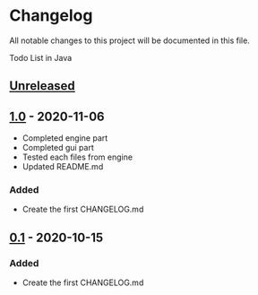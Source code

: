 # Changelog

All notable changes to this project will be documented in this file.

Todo List in Java

## [Unreleased]  

## [1.0] - 2020-11-06

- Completed engine part
- Completed gui part
- Tested each files from engine
- Updated README.md

### Added

- Create the first CHANGELOG.md

## [0.1] - 2020-10-15

### Added

- Create the first CHANGELOG.md

[unreleased]: https://github.com/UserZiming/3321-project-Ziming-Wang/compare/1.0...0.1

[1.0]: https://github.com/UserZiming/3321-project-Ziming-Wang/releases/tag/1.0
[0.1]: https://github.com/UserZiming/3321-project-Ziming-Wang/releases/tag/0.1
